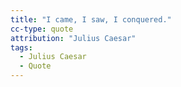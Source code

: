 ```yaml
---
title: "I came, I saw, I conquered."
cc-type: quote
attribution: "Julius Caesar"
tags:
  - Julius Caesar
  - Quote
---
```

